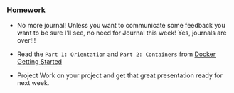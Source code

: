 
### Homework
* No more journal! Unless you want to communicate some feedback you want to be sure I'll see, no need for Journal this week! Yes, journals are over!!!

* Read the `Part 1: Orientation` and `Part 2: Containers` from [Docker Getting Started](https://docs.docker.com/get-started/)

* Project
Work on your project and get that great presentation ready for next week.

